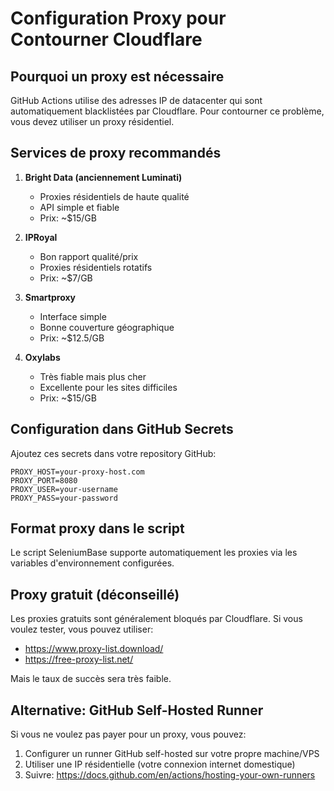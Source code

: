 # Configuration Proxy pour Contourner Cloudflare

## Pourquoi un proxy est nécessaire

GitHub Actions utilise des adresses IP de datacenter qui sont automatiquement blacklistées par Cloudflare. Pour contourner ce problème, vous devez utiliser un proxy résidentiel.

## Services de proxy recommandés

1. **Bright Data (anciennement Luminati)**
   - Proxies résidentiels de haute qualité
   - API simple et fiable
   - Prix: ~$15/GB

2. **IPRoyal**
   - Bon rapport qualité/prix
   - Proxies résidentiels rotatifs
   - Prix: ~$7/GB

3. **Smartproxy**
   - Interface simple
   - Bonne couverture géographique
   - Prix: ~$12.5/GB

4. **Oxylabs**
   - Très fiable mais plus cher
   - Excellente pour les sites difficiles
   - Prix: ~$15/GB

## Configuration dans GitHub Secrets

Ajoutez ces secrets dans votre repository GitHub:

```
PROXY_HOST=your-proxy-host.com
PROXY_PORT=8080
PROXY_USER=your-username
PROXY_PASS=your-password
```

## Format proxy dans le script

Le script SeleniumBase supporte automatiquement les proxies via les variables d'environnement configurées.

## Proxy gratuit (déconseillé)

Les proxies gratuits sont généralement bloqués par Cloudflare. Si vous voulez tester, vous pouvez utiliser:
- https://www.proxy-list.download/
- https://free-proxy-list.net/

Mais le taux de succès sera très faible.

## Alternative: GitHub Self-Hosted Runner

Si vous ne voulez pas payer pour un proxy, vous pouvez:
1. Configurer un runner GitHub self-hosted sur votre propre machine/VPS
2. Utiliser une IP résidentielle (votre connexion internet domestique)
3. Suivre: https://docs.github.com/en/actions/hosting-your-own-runners